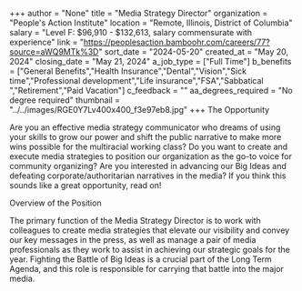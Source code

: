 +++
author = "None"
title = "Media Strategy Director"
organization = "People's Action Institute"
location = "Remote, Illinois, District of Columbia"
salary = "Level F: $96,910 - $132,613, salary commensurate with experience"
link = "https://peoplesaction.bamboohr.com/careers/77?source=aWQ9MTk%3D"
sort_date = "2024-05-20"
created_at = "May 20, 2024"
closing_date = "May 21, 2024"
a_job_type = ["Full Time"]
b_benefits = ["General Benefits","Health Insurance","Dental","Vision","Sick time","Professional development","Life insurance","FSA","Sabbatical ","Retirement","Paid Vacation"]
c_feedback = ""
aa_degrees_required = "No degree required"
thumbnail = "../../images/RGE0Y7Lv400x400_f3e97eb8.jpg"
+++
The Opportunity

Are you an effective media strategy communicator who dreams of using your skills to grow our power and shift the public narrative to make more wins possible for the multiracial working class? Do you want to create and execute media strategies to position our organization as the go-to voice for community organizing? Are you interested in advancing our Big Ideas and defeating corporate/authoritarian narratives in the media? If you think this sounds like a great opportunity, read on!  

Overview of the Position

The primary function of the Media Strategy Director is to work with colleagues to create media strategies that elevate our visibility and convey our key messages in the press, as well as manage a pair of media professionals as they work to assist in achieving our strategic goals for the year. Fighting the Battle of Big Ideas is a crucial part of the Long Term Agenda, and this role is responsible for carrying that battle into the major media.
